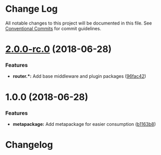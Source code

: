 # Change Log

All notable changes to this project will be documented in this file.
See [Conventional Commits](https://conventionalcommits.org) for commit guidelines.

<a name="2.0.0-rc.0"></a>
# [2.0.0-rc.0](https://github.com/Profiscience/knockout-contrib/compare/@profiscience/knockout-contrib@1.0.0...@profiscience/knockout-contrib@2.0.0-rc.0) (2018-06-28)


### Features

* **router.*:** Add base middleware and plugin packages ([96fac42](https://github.com/Profiscience/knockout-contrib/commit/96fac42))




<a name="1.0.0"></a>
# 1.0.0 (2018-06-28)


### Features

* **metapackage:** Add metapackage for easier consumption ([b1163b8](https://github.com/Profiscience/knockout-contrib/commit/b1163b8))




# Changelog
